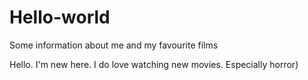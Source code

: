 # Hello-world
Some information about me and my favourite films

Hello. I'm new here. I do love watching new movies. Especially horror)
